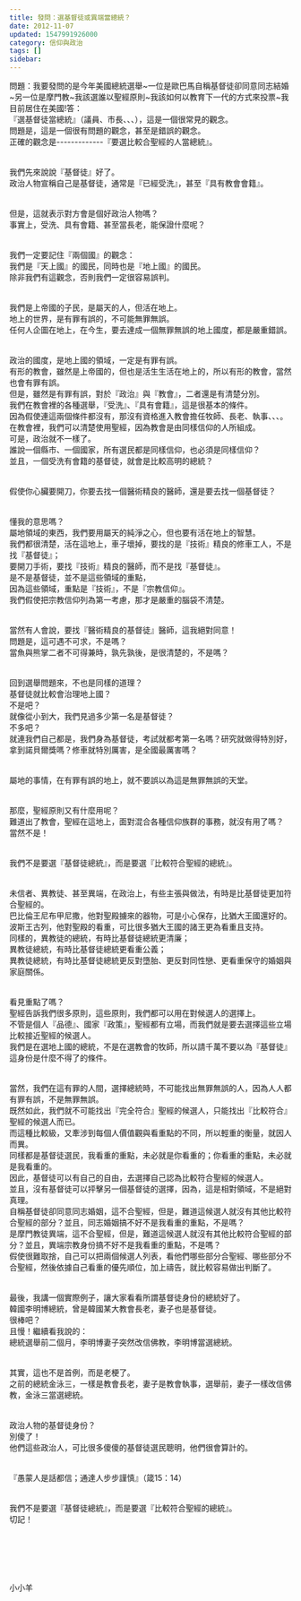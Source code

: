 ```yaml
---
title: 發問：選基督徒或異端當總統？
date: 2012-11-07
updated: 1547991926000
category: 信仰與政治
tags: []
sidebar: 
---
```


<p>問題：我要發問的是今年美國總統選舉~一位是歐巴馬自稱基督徒卻同意同志結婚~另一位是摩門教~我該選誰以聖經原則~我該如何以教育下一代的方式來投票~我目前居住在美國!<!--more-->答：<br/>『選基督徒當總統』（議員、市長、、、），這是一個很常見的觀念。<br/>問題是，這是一個很有問題的觀念，甚至是錯誤的觀念。<br/>正確的觀念是-------------『要選比較合聖經的人當總統』。<br/><br/><br/>我們先來說說『基督徒』好了。<br/>政治人物宣稱自己是基督徒，通常是『已經受洗』，甚至『具有教會會籍』。<br/><br/><br/>但是，這就表示對方會是個好政治人物嗎？<br/>事實上，受洗、具有會籍、甚至當長老，能保證什麼呢？<br/><br/><br/>我們一定要記住『兩個國』的觀念：<br/>我們是『天上國』的國民，同時也是『地上國』的國民。<br/>除非我們有這觀念，否則我們一定很容易誤判。<br/><br/><br/>我們是上帝國的子民，是屬天的人，但活在地上。<br/>地上的世界，是有罪有誤的，不可能無罪無誤。<br/>任何人企圖在地上，在今生，要去達成一個無罪無誤的地上國度，都是嚴重錯誤。<br/><br/><br/>政治的國度，是地上國的領域，一定是有罪有誤。<br/>有形的教會，雖然是上帝國的，但也是活生生活在地上的，所以有形的教會，當然也會有罪有誤。<br/>但是，雖然是有罪有誤，對於『政治』與『教會』，二者還是有清楚分別。<br/>我們在教會裡的各種選舉，『受洗』、『具有會籍』，這是很基本的條件。<br/>因為假使連這兩個條件都沒有，那沒有資格進入教會擔任牧師、長老、執事、、、。<br/>在教會裡，我們可以清楚使用聖經，因為教會是由同樣信仰的人所組成。<br/>可是，政治就不一樣了。<br/>誰說一個縣市、一個國家，所有選民都是同樣信仰，也必須是同樣信仰？<br/>並且，一個受洗有會籍的基督徒，就會是比較高明的總統？<br/><br/><br/>假使你心臟要開刀，你要去找一個醫術精良的醫師，還是要去找一個基督徒？<br/><br/><br/>懂我的意思嗎？<br/>屬地領域的東西，我們要用屬天的純淨之心，但也要有活在地上的智慧。<br/>我們都很清楚，活在這地上，車子壞掉，要找的是『技術』精良的修車工人，不是找『基督徒』；<br/>要開刀手術，要找『技術』精良的醫師，而不是找『基督徒』。<br/>是不是基督徒，並不是這些領域的重點，<br/>因為這些領域，重點是『技術』，不是『宗教信仰』。<br/>我們假使把宗教信仰列為第一考慮，那才是嚴重的腦袋不清楚。<br/><br/><br/>當然有人會說，要找『醫術精良的基督徒』醫師，這我絕對同意！<br/>問題是，這可遇不可求，不是嗎？<br/>當魚與熊掌二者不可得兼時，孰先孰後，是很清楚的，不是嗎？<br/><br/><br/>回到選舉問題來，不也是同樣的道理？<br/>基督徒就比較會治理地上國？<br/>不是吧？<br/>就像從小到大，我們見過多少第一名是基督徒？<br/>不多吧？<br/>就連我們自己都是，我們身為基督徒，考試就都考第一名嗎？研究就做得特別好，拿到諾貝爾獎嗎？修車就特別厲害，是全國最厲害嗎？<br/><br/><br/>屬地的事情，在有罪有誤的地上，就不要誤以為這是無罪無誤的天堂。<br/><br/><br/>那麼，聖經原則又有什麼用呢？<br/>難道出了教會，聖經在這地上，面對混合各種信仰族群的事務，就沒有用了嗎？<br/>當然不是！<br/><br/><br/>我們不是要選『基督徒總統』，而是要選『比較符合聖經的總統』。<br/><br/><br/>未信者、異教徒、甚至異端，在政治上，有些主張與做法，有時是比基督徒更加符合聖經的。<br/>巴比倫王尼布甲尼撒，他對聖殿擄來的器物，可是小心保存，比猶大王國還好的。<br/>波斯王古列，他對聖殿的看重，可比很多猶大王國的諸王更為看重且支持。<br/>同樣的，異教徒的總統，有時比基督徒總統更清廉；<br/>異教徒總統，有時比基督徒總統更看重公義；<br/>異教徒總統，有時比基督徒總統更反對墮胎、更反對同性戀、更看重保守的婚姻與家庭關係。<br/><br/><br/>看見重點了嗎？<br/>聖經告訴我們很多原則，這些原則，我們都可以用在對候選人的選擇上。<br/>不管是個人『品德』、國家『政策』，聖經都有立場，而我們就是要去選擇這些立場比較接近聖經的候選人。<br/>我們是在選地上國的總統，不是在選教會的牧師，所以請千萬不要以為『基督徒』這身份是什麼不得了的條件。<br/><br/><br/>當然，我們在這有罪的人間，選擇總統時，不可能找出無罪無誤的人，因為人人都有罪有誤，不是無罪無誤。<br/>既然如此，我們就不可能找出『完全符合』聖經的候選人，只能找出『比較符合』聖經的候選人而已。<br/>而這種比較級，又牽涉到每個人價值觀與看重點的不同，所以輕重的衡量，就因人而異。<br/>同樣都是基督徒選民，我看重的重點，未必就是你看重的；你看重的重點，未必就是我看重的。<br/>因此，基督徒可以有自己的自由，去選擇自己認為比較符合聖經的候選人。<br/>並且，沒有基督徒可以抨擊另一個基督徒的選擇，因為，這是相對領域，不是絕對真理。<br/>自稱基督徒卻同意同志婚姻，這不合聖經，但是，難道這候選人就沒有其他比較符合聖經的部分？並且，同志婚姻搞不好不是我看重的重點，不是嗎？<br/>是摩門教徒異端，這不合聖經，但是，難道這候選人就沒有其他比較符合聖經的部分？並且，異端宗教身份搞不好不是我看重的重點，不是嗎？<br/>假使很難取捨，自己可以把兩個候選人列表，看他們哪些部分合聖經、哪些部分不合聖經，然後依據自己看重的優先順位，加上禱告，就比較容易做出判斷了。<br/><br/><br/>最後，我講一個實際例子，讓大家看看所謂基督徒身份的總統好了。<br/>韓國李明博總統，曾是韓國某大教會長老，妻子也是基督徒。<br/>很棒吧？<br/>且慢！繼續看我說的：<br/>總統選舉前二個月，李明博妻子突然改信佛教，李明博當選總統。<br/><br/><br/>其實，這也不是首例，而是老梗了。<br/>之前的總統金泳三，一樣是教會長老，妻子是教會執事，選舉前，妻子一樣改信佛教，金泳三當選總統。<br/><br/><br/>政治人物的基督徒身份？<br/>別傻了！<br/>他們這些政治人，可比很多傻傻的基督徒選民聰明，他們很會算計的。<br/><br/><br/>『愚蒙人是話都信；通達人步步謹慎』（箴15：14）<br/><br/><br/>我們不是要選『基督徒總統』，而是要選『比較符合聖經的總統』。<br/>切記！<br/><br/><br/><br/><br/><br/><br/>小小羊<br/><br/><br/><br/><br/><br/><br/></p>